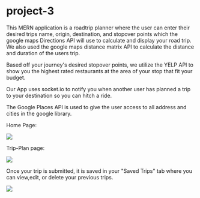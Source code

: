 # project-3

This MERN application is a roadtrip planner where the user can enter their desired trips name, origin, destination, and stopover points which the google maps Directions API will use to calculate and display your road trip. We also used the google maps distance matrix API to calculate the distance and duration of the users trip.

Based off your journey's desired stopover points, we utilize the YELP API to show you the highest rated restaurants at the area of your stop that fit your budget.

Our App uses socket.io to notify you when another user has planned a trip to your destination so you can hitch a ride.

The Google Places API is used to give the user access to all address and cities in the google library.

Home Page:

![](roadtrip1.gif)

Trip-Plan page:

![](roadtrip2.gif)

Once your trip is submitted, it is saved in your "Saved Trips" tab where you can view,edit, or delete your previous trips. 

![](roadtrip3.gif)